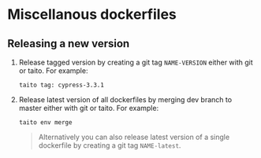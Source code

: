 # Miscellanous dockerfiles

## Releasing a new version

1. Release tagged version by creating a git tag `NAME-VERSION` either with git or taito. For example:

    ```
    taito tag: cypress-3.3.1
    ```

2. Release latest version of all dockerfiles by merging dev branch to master either with git or taito. For example:

    ```
    taito env merge
    ```

    > Alternatively you can also release latest version of a single dockerfile by creating a git tag `NAME-latest`.

